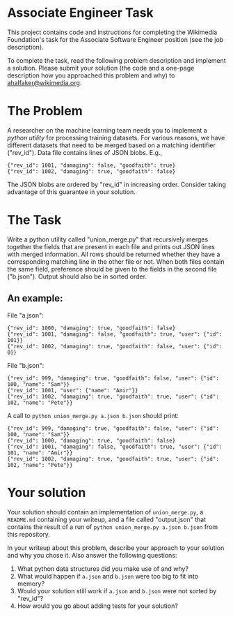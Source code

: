 # Associate Engineer Task

This project contains code and instructions for completing the Wikimedia Foundation's
task for the Associate Software Engineer position (see the job description).

To complete the task, read the following problem description and implement a solution.
Please submit your solution (the code and a one-page description how you approached this
problem and why) to ahalfaker@wikimedia.org.

# The Problem

A researcher on the machine learning team needs you to implement a *python utility* for
processing training datasets.  For various reasons, we have different datasets that
need to be merged based on a matching identifier ("rev_id").  Data file
contains lines of JSON blobs.  E.g.,
```
{"rev_id": 1001, "damaging": false, "goodfaith": true}
{"rev_id": 1002, "damaging": true, "goodfaith": false}
```

The JSON blobs are ordered by "rev_id" in increasing order.  Consider taking advantage of 
this guarantee in your solution.

# The Task
Write a python utility called "union_merge.py" that recursively merges
together the fields that are present in each file and prints out JSON lines with
merged information.  All rows should be returned whether they have a corresponding
matching line in the other file or not.  When both files contain the same field,
preference should be given to the fields in the second file ("b.json").  Output 
should also be in sorted order.

## An example:

File "a.json":
```
{"rev_id": 1000, "damaging": true, "goodfaith": false}
{"rev_id": 1001, "damaging": false, "goodfaith": true, "user": {"id": 101}}
{"rev_id": 1002, "damaging": true, "goodfaith": false, "user": {"id": 0}}
```

File "b.json":
```
{"rev_id": 999, "damaging": true, "goodfaith": false, "user": {"id": 100, "name": "Sam"}}
{"rev_id": 1001, "user": {"name": "Amir"}}
{"rev_id": 1002, "damaging": true, "goodfaith": true, "user": {"id": 102, "name": "Pete"}}
```

A call to `python union_merge.py a.json b.json` should print:
```
{"rev_id": 999, "damaging": true, "goodfaith": false, "user": {"id": 100, "name": "Sam"}}
{"rev_id": 1000, "damaging": true, "goodfaith": false}
{"rev_id": 1001, "damaging": false, "goodfaith": true, "user": {"id": 101, "name": "Amir"}}
{"rev_id": 1002, "damaging": true, "goodfaith": true, "user": {"id": 102, "name": "Pete"}}
```

# Your solution

Your solution should contain an implementation of `union_merge.py`, a `README.md` containing
your writeup, and a file called "output.json" that contains the result of a run of
`python union_merge.py a.json b.json` from this repository.

In your writeup about this problem, describe your approach to your solution and why you
chose it.  Also answer the following questions:

1. What python data structures did you make use of and why?
2. What would happen if `a.json` and `b.json` were too big to fit into memory?
3. Would your solution still work if `a.json` and `b.json` were not sorted by "rev_id"?
4. How would you go about adding tests for your solution?
